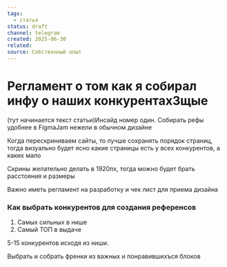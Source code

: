 ```yaml
---
tags:
  - статья
status: draft
channel: telegram
created: 2025-06-30
related: 
source: Собственный опыт
---
```


# Регламент о том как я собирал инфу о наших конкурентахЗщые

(тут начинается текст статьи)Инсайд номер один. Собирать рефы удобнее в FigmaJam нежели в обычном дизайне

Когда перескриниваем сайты, то лучше сохранять порядок страниц, тогда визуально будет ясно какие страницы есть у всех конкурентов, а каких мало

Скрины желательно делать в 1920пх, тогда можно будет брать расстояния и размеры

Важно иметь регламент на разработку и чек лист для приема дизайна

### Как выбрать конкурентов для создания референсов
1. Самых сильных в нише
2. Самый ТОП в выдаче

5-15 конкурентов исходя из ниши.

Выбрать и собрать френки из важных и понравившихъся блоков
